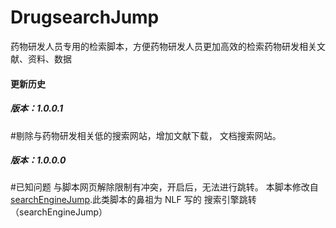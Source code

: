 # DrugsearchJump
药物研发人员专用的检索脚本，方便药物研发人员更加高效的检索药物研发相关文献、资料、数据

#### 更新历史

##### 版本：1.0.0.1
#剔除与药物研发相关低的搜索网站，增加文献下载， 文档搜索网站。

##### 版本：1.0.0.0 
#已知问题
与脚本网页解除限制有冲突，开启后，无法进行跳转。
本脚本修改自[searchEngineJump]([超链接地址](https://github.com/qxinGitHub/searchEngineJump) "searchEngineJump").此类脚本的鼻祖为 NLF 写的 搜索引擎跳转（searchEngineJump）
